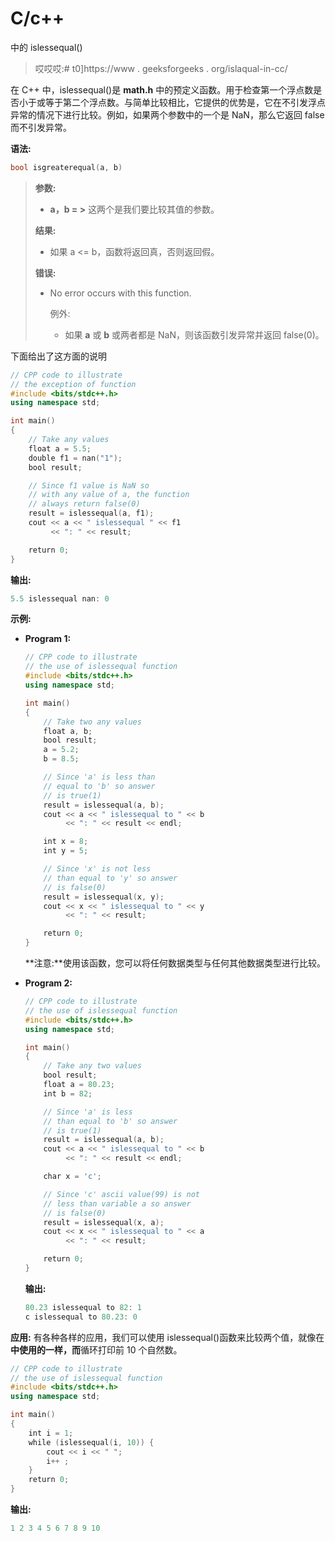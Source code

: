 # C/c++

中的 islessequal()

> 哎哎哎:# t0]https://www . geeksforgeeks . org/islaqual-in-cc/

在 C++ 中，islessequal()是 **math.h** 中的预定义函数。用于检查第一个浮点数是否小于或等于第二个浮点数。与简单比较相比，它提供的优势是，它在不引发浮点异常的情况下进行比较。例如，如果两个参数中的一个是 NaN，那么它返回 false 而不引发异常。

**语法:**

```cpp
bool isgreaterequal(a, b)

```

> **参数:**
> 
> *   **a，b = >** 这两个是我们要比较其值的参数。
> 
> **结果:**
> 
> *   如果 a <= b，函数将返回真，否则返回假。
> 
> **错误:**
> 
> *   No error occurs with this function.
>     
>     例外:
>     
>     
>     *   如果 **a** 或 **b** 或两者都是 NaN，则该函数引发异常并返回 false(0)。

下面给出了这方面的说明

```cpp
// CPP code to illustrate
// the exception of function
#include <bits/stdc++.h>
using namespace std;

int main()
{
    // Take any values
    float a = 5.5;
    double f1 = nan("1");
    bool result;

    // Since f1 value is NaN so
    // with any value of a, the function
    // always return false(0)
    result = islessequal(a, f1);
    cout << a << " islessequal " << f1
         << ": " << result;

    return 0;
}
```

**输出:**

```cpp
5.5 islessequal nan: 0

```

**示例:**

*   **Program 1:**

    ```cpp
    // CPP code to illustrate
    // the use of islessequal function
    #include <bits/stdc++.h>
    using namespace std;

    int main()
    {
        // Take two any values
        float a, b;
        bool result;
        a = 5.2;
        b = 8.5;

        // Since 'a' is less than
        // equal to 'b' so answer
        // is true(1)
        result = islessequal(a, b);
        cout << a << " islessequal to " << b
             << ": " << result << endl;

        int x = 8;
        int y = 5;

        // Since 'x' is not less
        // than equal to 'y' so answer
        // is false(0)
        result = islessequal(x, y);
        cout << x << " islessequal to " << y
             << ": " << result;

        return 0;
    }
    ```

    **注意:**使用该函数，您可以将任何数据类型与任何其他数据类型进行比较。

*   **Program 2:**

    ```cpp
    // CPP code to illustrate
    // the use of islessequal function
    #include <bits/stdc++.h>
    using namespace std;

    int main()
    {
        // Take any two values
        bool result;
        float a = 80.23;
        int b = 82;

        // Since 'a' is less
        // than equal to 'b' so answer
        // is true(1)
        result = islessequal(a, b);
        cout << a << " islessequal to " << b
             << ": " << result << endl;

        char x = 'c';

        // Since 'c' ascii value(99) is not
        // less than variable a so answer
        // is false(0)
        result = islessequal(x, a);
        cout << x << " islessequal to " << a
             << ": " << result;

        return 0;
    }
    ```

    **输出:**

    ```cpp
    80.23 islessequal to 82: 1
    c islessequal to 80.23: 0

    ```

**应用:**
有各种各样的应用，我们可以使用 islessequal()函数来比较两个值，就像在**中使用的一样，而**循环打印前 10 个自然数。

```cpp
// CPP code to illustrate
// the use of islessequal function
#include <bits/stdc++.h>
using namespace std;

int main()
{
    int i = 1;
    while (islessequal(i, 10)) {
        cout << i << " ";
        i++ ;
    }
    return 0;
}
```

**输出:**

```cpp
1 2 3 4 5 6 7 8 9 10 

```